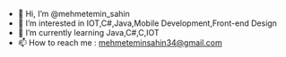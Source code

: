 - 👋 Hi, I’m @mehmetemin_sahin
- 👀 I’m interested in IOT,C#,Java,Mobile Development,Front-end Design
- 🌱 I’m currently learning Java,C#,C,IOT
- 📫 How to reach me : mehmeteminsahin34@gmail.com

<!---
kirvenindamadi/kirvenindamadi is a ✨ special ✨ repository because its `README.md` (this file) appears on your GitHub profile.
You can click the Preview link to take a look at your changes.
--->
